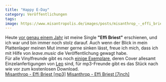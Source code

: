 ```yaml
---
title: "Happy E-Day"
category: Veröffentlichungen
tags: 
image: https://www.misantropolis.de/images/posts/misanthrop_-_effi_briest_cover.jpg
---
```


Heute [vor genau einem Jahr](http://www.misantropolis.de/2008/06/effi-briest-ist-da/) ist meine Single **"Effi Briest"** erschienen, und ich war und bin immer noch stolz darauf. Auch wenn der Blick in mein Plattenlager meinen Mut immer gerne sinken lässt, freue ich mich, dass ich mit Hilfe von *leave.music* die Veröffentlichung gewagt habe.  
Für alle Vinylfreunde gibt es noch [einige Exemplare](http://www.leavemusic.de/live/leavemusic/index.php?content=30&shopitem_id=36), deren Cover allesamt Einzelanfertigungen von [Leo](http://www.leorothmoser.de/) sind, für mp3-Freunde gibt es das Stück nach wie vor zum kostenlosen Download.  
[Misanthrop - Effi Briest [mp3]](http://www.leavemusic.de/live/leavemusic/scripts/download_internal.php?file_id=26)
[Misanthrop - Effi Briest [7inch]](http://www.leavemusic.de/live/leavemusic/index.php?content=30&shopitem_id=36)